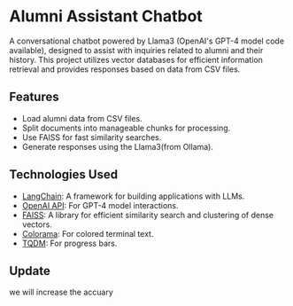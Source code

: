 # Alumni Assistant Chatbot

A conversational chatbot powered by Llama3 (OpenAI's GPT-4 model code available), designed to assist with inquiries related to alumni and their history. This project utilizes vector databases for efficient information retrieval and provides responses based on data from CSV files.

## Features

- Load alumni data from CSV files.
- Split documents into manageable chunks for processing.
- Use FAISS for fast similarity searches.
- Generate responses using the Llama3(from Ollama).

## Technologies Used

- [LangChain](https://github.com/hwchase17/langchain): A framework for building applications with LLMs.
- [OpenAI API](https://openai.com/api/): For GPT-4 model interactions.
- [FAISS](https://faiss.ai/): A library for efficient similarity search and clustering of dense vectors.
- [Colorama](https://pypi.org/project/colorama/): For colored terminal text.
- [TQDM](https://tqdm.github.io/): For progress bars.

## Update

we will increase the accuary
